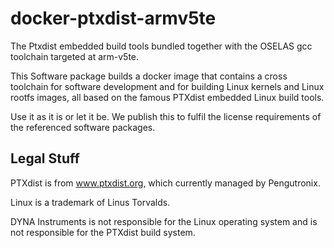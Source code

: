 # docker-ptxdist-armv5te

The Ptxdist embedded build tools bundled together with the OSELAS gcc
toolchain targeted at arm-v5te.

This Software package builds a docker image that contains a cross toolchain
for software development and for building Linux kernels and Linux rootfs
images, all based on the famous PTXdist embedded Linux build tools.

Use it as it is or let it be. We publish this to fulfil the license
requirements of the referenced software packages.

Legal Stuff
-----------

PTXdist is from www.ptxdist.org, which currently managed by Pengutronix.

Linux is a trademark of Linus Torvalds. 

DYNA Instruments is not responsible for the Linux operating system and is
not responsible for the PTXdist build system.
